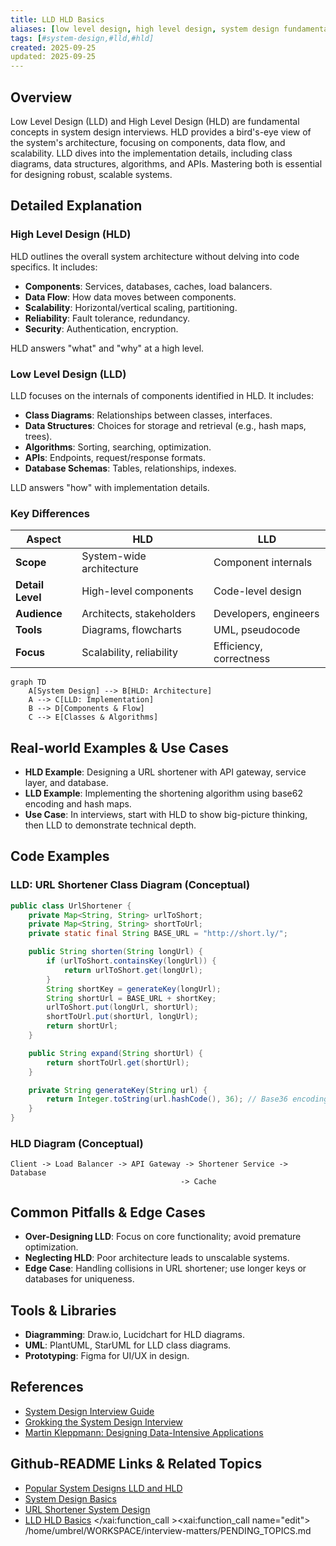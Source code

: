```yaml
---
title: LLD HLD Basics
aliases: [low level design, high level design, system design fundamentals]
tags: [#system-design,#lld,#hld]
created: 2025-09-25
updated: 2025-09-25
---
```


## Overview

Low Level Design (LLD) and High Level Design (HLD) are fundamental concepts in system design interviews. HLD provides a bird's-eye view of the system's architecture, focusing on components, data flow, and scalability. LLD dives into the implementation details, including class diagrams, data structures, algorithms, and APIs. Mastering both is essential for designing robust, scalable systems.

## Detailed Explanation

### High Level Design (HLD)

HLD outlines the overall system architecture without delving into code specifics. It includes:

- **Components**: Services, databases, caches, load balancers.
- **Data Flow**: How data moves between components.
- **Scalability**: Horizontal/vertical scaling, partitioning.
- **Reliability**: Fault tolerance, redundancy.
- **Security**: Authentication, encryption.

HLD answers "what" and "why" at a high level.

### Low Level Design (LLD)

LLD focuses on the internals of components identified in HLD. It includes:

- **Class Diagrams**: Relationships between classes, interfaces.
- **Data Structures**: Choices for storage and retrieval (e.g., hash maps, trees).
- **Algorithms**: Sorting, searching, optimization.
- **APIs**: Endpoints, request/response formats.
- **Database Schemas**: Tables, relationships, indexes.

LLD answers "how" with implementation details.

### Key Differences

| Aspect          | HLD                          | LLD                          |
|-----------------|------------------------------|------------------------------|
| **Scope**      | System-wide architecture    | Component internals         |
| **Detail Level**| High-level components       | Code-level design           |
| **Audience**   | Architects, stakeholders    | Developers, engineers       |
| **Tools**      | Diagrams, flowcharts        | UML, pseudocode             |
| **Focus**      | Scalability, reliability    | Efficiency, correctness     |

```mermaid
graph TD
    A[System Design] --> B[HLD: Architecture]
    A --> C[LLD: Implementation]
    B --> D[Components & Flow]
    C --> E[Classes & Algorithms]
```

## Real-world Examples & Use Cases

- **HLD Example**: Designing a URL shortener with API gateway, service layer, and database.
- **LLD Example**: Implementing the shortening algorithm using base62 encoding and hash maps.
- **Use Case**: In interviews, start with HLD to show big-picture thinking, then LLD to demonstrate technical depth.

## Code Examples

### LLD: URL Shortener Class Diagram (Conceptual)

```java
public class UrlShortener {
    private Map<String, String> urlToShort;
    private Map<String, String> shortToUrl;
    private static final String BASE_URL = "http://short.ly/";

    public String shorten(String longUrl) {
        if (urlToShort.containsKey(longUrl)) {
            return urlToShort.get(longUrl);
        }
        String shortKey = generateKey(longUrl);
        String shortUrl = BASE_URL + shortKey;
        urlToShort.put(longUrl, shortUrl);
        shortToUrl.put(shortUrl, longUrl);
        return shortUrl;
    }

    public String expand(String shortUrl) {
        return shortToUrl.get(shortUrl);
    }

    private String generateKey(String url) {
        return Integer.toString(url.hashCode(), 36); // Base36 encoding
    }
}
```

### HLD Diagram (Conceptual)

```
Client -> Load Balancer -> API Gateway -> Shortener Service -> Database
                                      -> Cache
```

## Common Pitfalls & Edge Cases

- **Over-Designing LLD**: Focus on core functionality; avoid premature optimization.
- **Neglecting HLD**: Poor architecture leads to unscalable systems.
- **Edge Case**: Handling collisions in URL shortener; use longer keys or databases for uniqueness.

## Tools & Libraries

- **Diagramming**: Draw.io, Lucidchart for HLD diagrams.
- **UML**: PlantUML, StarUML for LLD class diagrams.
- **Prototyping**: Figma for UI/UX in design.

## References

- [System Design Interview Guide](https://github.com/donnemartin/system-design-primer)
- [Grokking the System Design Interview](https://www.educative.io/courses/grokking-the-system-design-interview)
- [Martin Kleppmann: Designing Data-Intensive Applications](https://dataintensive.net/)

## Github-README Links & Related Topics

- [Popular System Designs LLD and HLD](popular-system-designs-lld-and-hld/)
- [System Design Basics](system-design-basics/)
- [URL Shortener System Design](url-shortener-system-design/)
- [LLD HLD Basics](lld-hld-basics/)</content>
</xai:function_call ><xai:function_call name="edit">
<parameter name="filePath">/home/umbrel/WORKSPACE/interview-matters/PENDING_TOPICS.md
